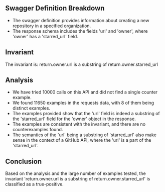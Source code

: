 ## Swagger Definition Breakdown
- The swagger definition provides information about creating a new repository in a specified organization.
- The response schema includes the fields 'url' and 'owner', where 'owner' has a 'starred_url' field.

## Invariant
The invariant is: return.owner.url is a substring of return.owner.starred_url

## Analysis
- We have tried 10000 calls on this API and did not find a single counter example.
- We found 11650 examples in the requests data, with 8 of them being distinct examples.
- The examples provided show that the 'url' field is indeed a substring of the 'starred_url' field for the 'owner' object in the response.
- The examples are consistent with the invariant, and there are no counterexamples found.
- The semantics of the 'url' being a substring of 'starred_url' also make sense in the context of a GitHub API, where the 'url' is a part of the 'starred_url'.

## Conclusion
Based on the analysis and the large number of examples tested, the invariant 'return.owner.url is a substring of return.owner.starred_url' is classified as a true-positive.

